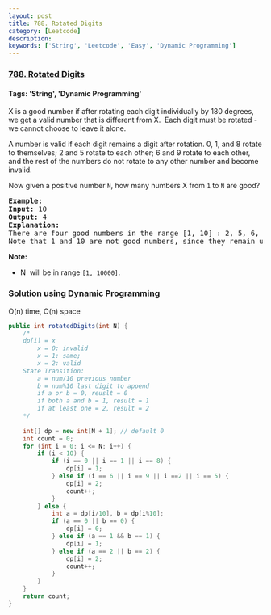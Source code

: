 ```yaml
---
layout: post
title: 788. Rotated Digits
category: [Leetcode]
description: 
keywords: ['String', 'Leetcode', 'Easy', 'Dynamic Programming']
---
```

### [788. Rotated Digits](https://leetcode.com/problems/rotated-digits)

#### Tags: 'String', 'Dynamic Programming'

<div class="content__u3I1 question-content__JfgR"><div><p>X is a good number if after rotating each digit individually by 180 degrees, we get a valid number that is different from X.  Each digit must be rotated - we cannot choose to leave it alone.</p>
<p>A number is valid if each digit remains a digit after rotation. 0, 1, and 8 rotate to themselves; 2 and 5 rotate to each other; 6 and 9 rotate to each other, and the rest of the numbers do not rotate to any other number and become invalid.</p>
<p>Now given a positive number <code>N</code>, how many numbers X from <code>1</code> to <code>N</code> are good?</p>
<pre><strong>Example:</strong>
<strong>Input:</strong> 10
<strong>Output:</strong> 4
<strong>Explanation:</strong> 
There are four good numbers in the range [1, 10] : 2, 5, 6, 9.
Note that 1 and 10 are not good numbers, since they remain unchanged after rotating.
</pre>
<p><strong>Note:</strong></p>
<ul>
<li>N  will be in range <code>[1, 10000]</code>.</li>
</ul>
</div></div>

### Solution using Dynamic Programming
O(n) time, O(n) space
```java
public int rotatedDigits(int N) {
    /*
    dp[i] = x
        x = 0: invalid
        x = 1: same;
        x = 2: valid
    State Transition:
        a = num/10 previous number
        b = num%10 last digit to append
        if a or b = 0, reuslt = 0
        if both a and b = 1, result = 1
        if at least one = 2, result = 2
    */ 
    
    int[] dp = new int[N + 1]; // default 0
    int count = 0;
    for (int i = 0; i <= N; i++) {
        if (i < 10) {
            if (i == 0 || i == 1 || i == 8) {
                dp[i] = 1;
            } else if (i == 6 || i == 9 || i ==2 || i == 5) {
                dp[i] = 2;
                count++;
            }
        } else {
            int a = dp[i/10], b = dp[i%10];
            if (a == 0 || b == 0) {
                dp[i] = 0;
            } else if (a == 1 && b == 1) {
                dp[i] = 1;
            } else if (a == 2 || b == 2) {
                dp[i] = 2;
                count++;
            }
        }
    }
    return count;
}
```